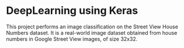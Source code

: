 # DeepLearning using Keras

This project performs an image classification on the Street View House Numbers dataset. It is a real-world image dataset obtained from house numbers in Google Street View images, of size 32x32.
